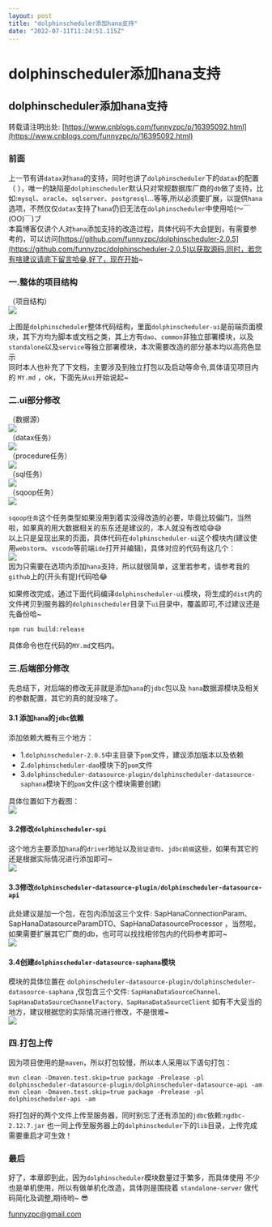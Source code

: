 ```yaml
---
layout: post
title: "dolphinscheduler添加hana支持"
date: "2022-07-11T11:24:51.115Z"
---
```

dolphinscheduler添加hana支持
========================

dolphinscheduler添加hana支持
------------------------

转载请注明出处: [https://www.cnblogs.com/funnyzpc/p/16395092.html](https://www.cnblogs.com/funnyzpc/p/16395092.html)

### 前面

上一节有讲`datax`对`hana`的支持，同时也讲了`dolphinscheduler`下的`datax`的配置（ [](https://www.cnblogs.com/funnyzpc/p/16395104.html)），唯一的缺陷是`dolphinscheduler`默认只对常规数据库厂商的`db`做了支持，比如:`mysql`、`oracle`、`sqlserver`、`postgresql`...等等,所以必须要扩展，以提供`hana`选项，不然仅仅`datax`支持了`hana`仍旧无法在`dolphinscheduler`中使用哈(～￣(OO)￣)ブ  
本篇博客仅讲个人对`hana`添加支持的改造过程，具体代码不大会提到，有需要参考的，可以访问[https://github.com/funnyzpc/dolphinscheduler-2.0.5](https://github.com/funnyzpc/dolphinscheduler-2.0.5)以获取源码,同时，若您有啥建议请底下留言哈😁,好了，现在开始~

### 一.整体的项目结构

（项目结构）  
![](https://img2022.cnblogs.com/blog/1161789/202207/1161789-20220711141803720-368216068.png)

上图是`dolphinscheduler`整体代码结构，里面`dolphinscheduler-ui`是前端页面模块，其下方均为脚本或文档之类，其上方有`dao`、`common`非独立部署模块，以及`standalone`以及`service`等独立部署模块，本次需要改造的部分基本均以高亮色显示  
同时本人也补充了下文档，主要涉及到独立打包以及启动等命令,具体请见项目内的 `MY.md` ，ok，下面先从`ui`开始说起~

### 二.ui部分修改

（数据源）  
![](https://img2022.cnblogs.com/blog/1161789/202207/1161789-20220711142648403-73996225.png)  
（datax任务）  
![](https://img2022.cnblogs.com/blog/1161789/202207/1161789-20220711142655018-1108882929.png)  
（procedure任务）  
![](https://img2022.cnblogs.com/blog/1161789/202207/1161789-20220711142700068-519101721.png)  
（sql任务）  
![](https://img2022.cnblogs.com/blog/1161789/202207/1161789-20220711142704956-1083142944.png)  
（sqoop任务）  
![](https://img2022.cnblogs.com/blog/1161789/202207/1161789-20220711142711475-299603742.png)

`sqoop任务`这个任务类型如果没用到着实没得改造的必要，毕竟比较偏门，当然啦，如果真的用大数据相关的东东还是建议的，本人就没有改哈😅😅  
以上只是呈现出来的页面，具体代码在`dolphinscheduler-ui`这个模块内(建议使用`webstorm`、`vscode`等前端`ide`打开并编辑)，具体对应的代码有这几个：  
![](https://img2022.cnblogs.com/blog/1161789/202207/1161789-20220711143337359-1609163308.png)  
因为只需要在选项内添加`hana`支持，所以就很简单，这里若参考，请参考我的`github`上的(开头有提)代码哈😂

如果修改完成，通过下面代码编译`dolphinscheduler-ui`模块，将生成的`dist`内的文件拷贝到服务器的`dolphinscheduler`目录下`ui`目录中，覆盖即可,不过建议还是先备份哈~

    npm run build:release
    

具体命令也在代码的`MY.md`文档内。

### 三.后端部分修改

先总结下，对后端的修改无非就是添加`hana`的`jdbc`包以及 `hana`数据源模块及相关的参数配置，其它的真的就没啥了。

#### 3.1 添加`hana`的`jdbc`依赖

添加依赖大概有三个地方：

*   1.`dolphinscheduler-2.0.5`中主目录下`pom`文件，建议添加版本以及依赖
*   2.`dolphinscheduler-dao`模块下的`pom`文件
*   3.`dolphinscheduler-datasource-plugin/dolphinscheduler-datasource-saphana`模块下的`pom`文件(这个模块需要创建)

具体位置如下方截图：  
![](https://img2022.cnblogs.com/blog/1161789/202207/1161789-20220711145015342-1522518135.png)

#### 3.2修改`dolphinscheduler-spi`

这个地方主要添加`hana`的`driver`地址以及`验证语句`、`jdbc前缀`这些，如果有其它的还是根据实际情况进行添加即可~  
![](https://img2022.cnblogs.com/blog/1161789/202207/1161789-20220711145318575-1245546690.png)

#### 3.3修改`dolphinscheduler-datasource-plugin/dolphinscheduler-datasource-api`

此处建议是加一个包，在包内添加这三个文件: SapHanaConnectionParam、SapHanaDatasourceParamDTO、SapHanaDatasourceProcessor ，当然啦，如果需要扩展其它厂商的db，也可可以找找相邻包内的代码参考即可~  
![](https://img2022.cnblogs.com/blog/1161789/202207/1161789-20220711145609318-256011161.png)

#### 3.4创建`dolphinscheduler-datasource-saphana`模块

模块的具体位置在 `dolphinscheduler-datasource-plugin/dolphinscheduler-datasource-saphana` ,仅包含三个文件: `SapHanaDataSourceChannel、SapHanaDataSourceChannelFactory、SapHanaDataSourceClient` 如有不大妥当的地方，建议根据您的实际情况进行修改，不是很难~  
![](https://img2022.cnblogs.com/blog/1161789/202207/1161789-20220711145922087-1365324571.png)

### 四.打包上传

因为项目使用的是`maven`，所以打包较慢，所以本人采用以下语句打包：

    mvn clean -Dmaven.test.skip=true package -Prelease -pl dolphinscheduler-datasource-plugin/dolphinscheduler-datasource-api -am
    mvn clean -Dmaven.test.skip=true package -Prelease -pl dolphinscheduler-api -am
    

将打包好的两个文件上传至服务器，同时别忘了还有添加的`jdbc`依赖:`ngdbc-2.12.7.jar` 也一同上传至服务器上的`dolphinscheduler`下的`lib`目录，上传完成需要重启才可生效！

### 最后

好了，本章即到此，因为`dolphinscheduler`模块数量过于繁多，而具体使用 不少也是单机使用，所以有做单机化改造，具体则是围绕着 `standalone-server` 做代码简化及调整,期待哟~ 😎

funnyzpc@gmail.com